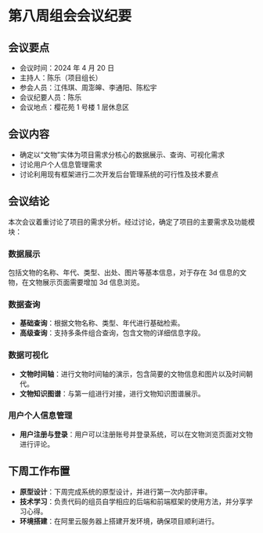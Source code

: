 # 第八周组会会议纪要

## 会议要点

* 会议时间：2024 年 4 月 20 日
* 主持人：陈乐（项目组长）
* 参会人员：江伟琪、周澎皞、李通阳、陈松宇
* 会议纪要人员：陈乐
* 会议地点：樱花苑 1 号楼 1 层休息区

## 会议内容

- 确定以“文物”实体为项目需求分核心的数据展示、查询、可视化需求
- 讨论用户个人信息管理需求
- 讨论利用现有框架进行二次开发后台管理系统的可行性及技术要点

## 会议结论

本次会议着重讨论了项目的需求分析。经过讨论，确定了项目的主要需求及功能模块：

### 数据展示

包括文物的名称、年代、类型、出处、图片等基本信息，对于存在 3d 信息的文物，在文物展示页面需要增加 3d 信息浏览。

### 数据查询

- **基础查询**：根据文物名称、类型、年代进行基础检索。
- **高级查询**：支持多条件组合查询，包含文物的详细信息字段。

### 数据可视化

- **文物时间轴**：进行文物时间轴的演示，包含简要的文物信息和图片以及时间朝代。
- **文物知识图谱**：与第一组进行对接，进行文物知识图谱展示。

### 用户个人信息管理

- **用户注册与登录**：用户可以注册账号并登录系统，可以在文物浏览页面对文物进行评论。

## 下周工作布置

- **原型设计**：下周完成系统的原型设计，并进行第一次内部评审。
- **技术学习**：负责代码的组员自学相应的后端和前端框架的使用方法，并分享学习心得。
- **环境搭建**：在阿里云服务器上搭建开发环境，确保项目顺利进行。
